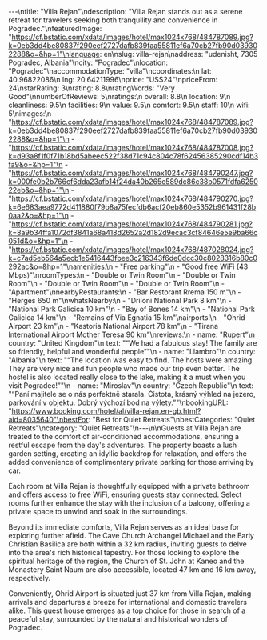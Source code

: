 ---\ntitle: "Villa Rejan"\ndescription: "Villa Rejan stands out as a serene retreat for travelers seeking both tranquility and convenience in Pogradec."\nfeaturedImage: "https://cf.bstatic.com/xdata/images/hotel/max1024x768/484787089.jpg?k=0eb3dd4be80837f290eef2727dafb839faa55811ef6a70cb27fb90d039302288&o=&hp=1"\nlanguage: en\nslug: villa-rejan\naddress: "udenisht, 7305 Pogradec, Albania"\ncity: "Pogradec"\nlocation: "Pogradec"\naccommodationType: "villa"\ncoordinates:\n  lat: 40.96822086\n  lng: 20.64211996\nprice: "US$24"\npriceFrom: 24\nstarRating: 3\nrating: 8.8\nratingWords: "Very Good"\nnumberOfReviews: 5\nratings:\n  overall: 8.8\n  location: 9\n  cleanliness: 9.5\n  facilities: 9\n  value: 9.5\n  comfort: 9.5\n  staff: 10\n  wifi: 5\nimages:\n  - "https://cf.bstatic.com/xdata/images/hotel/max1024x768/484787089.jpg?k=0eb3dd4be80837f290eef2727dafb839faa55811ef6a70cb27fb90d039302288&o=&hp=1"\n  - "https://cf.bstatic.com/xdata/images/hotel/max1024x768/484787008.jpg?k=d93a8f1f0f71b18bd5abeec522f38d71c94c804c78f62456385290cdf14b3fa9&o=&hp=1"\n  - "https://cf.bstatic.com/xdata/images/hotel/max1024x768/484790247.jpg?k=000fe0b2b766cf6dda23afb14f24da40b265c589dc86c38b0571fdfa625022eb&o=&hp=1"\n  - "https://cf.bstatic.com/xdata/images/hotel/max1024x768/484790270.jpg?k=6e683aea9772d411880f79b8a75fecfdb6acf20eb860e5352b961431f28b0aa2&o=&hp=1"\n  - "https://cf.bstatic.com/xdata/images/hotel/max1024x768/484790281.jpg?k=8a9b34ffa1072df3841a68a418d2652a2d182d9ecac3cf84646e5e9ba66c051d&o=&hp=1"\n  - "https://cf.bstatic.com/xdata/images/hotel/max1024x768/487028024.jpg?k=c7ad5eb564a5ecb1e5416443fbee3c216343f6de0dcc30c8028316b80c0292ac&o=&hp=1"\namenities:\n  - "Free parking"\n  - "Good free WiFi (43 Mbps)"\nroomTypes:\n  - "Double or Twin Room"\n  - "Double or Twin Room"\n  - "Double or Twin Room"\n  - "Double or Twin Room"\n  - "Apartment"\nnearbyRestaurants:\n  - "Bar Restorant Rrema 150 m"\n  - "Herges 650 m"\nwhatsNearby:\n  - "Driloni National Park 8 km"\n  - "National Park Galicica 10 km"\n  - "Bay of Bones 14 km"\n  - "National Park Galicica 14 km"\n  - "Remains of Via Egnatia 15 km"\nairports:\n  - "Ohrid Airport 23 km"\n  - "Kastoria National Airport 78 km"\n  - "Tirana International Airport Mother Teresa 90 km"\nreviews:\n  - name: "Rupert"\n    country: "United Kingdom"\n    text: "“We had a fabulous stay! The family are so friendly, helpful and wonderful people”"\n  - name: "Llambro"\n    country: "Albania"\n    text: "“The location was easy to find. The hosts were amazing. They are very nice and fun people who made our trip even better. The hostel is also located really close to the lake, making it a must when you visit Pogradec!”"\n  - name: "Miroslav"\n    country: "Czech Republic"\n    text: "“Paní majitele se o nás perfektně starala. Čistota, krásný výhled na jezero, parkování v objektu. Dobrý výchozí bod na výlety.”"\nbookingURL: "https://www.booking.com/hotel/al/villa-rejan.en-gb.html?aid=8035640"\nbestFor: "Best for Quiet Retreats"\nbestCategories: "Quiet Retreats"\ncategory: "Quiet Retreats"\n---\n\nGuests at Villa Rejan are treated to the comfort of air-conditioned accommodations, ensuring a restful escape from the day's adventures. The property boasts a lush garden setting, creating an idyllic backdrop for relaxation, and offers the added convenience of complimentary private parking for those arriving by car.

Each room at Villa Rejan is thoughtfully equipped with a private bathroom and offers access to free WiFi, ensuring guests stay connected. Select rooms further enhance the stay with the inclusion of a balcony, offering a private space to unwind and soak in the surroundings.

Beyond its immediate comforts, Villa Rejan serves as an ideal base for exploring further afield. The Cave Church Archangel Michael and the Early Christian Basilica are both within a 32 km radius, inviting guests to delve into the area's rich historical tapestry. For those looking to explore the spiritual heritage of the region, the Church of St. John at Kaneo and the Monastery Saint Naum are also accessible, located 47 km and 16 km away, respectively.

Conveniently, Ohrid Airport is situated just 37 km from Villa Rejan, making arrivals and departures a breeze for international and domestic travelers alike. This guest house emerges as a top choice for those in search of a peaceful stay, surrounded by the natural and historical wonders of Pogradec.